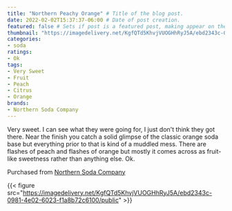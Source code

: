 ```yaml
---
title: "Northern Peachy Orange" # Title of the blog post.
date: 2022-02-02T15:37:37-06:00 # Date of post creation.
featured: false # Sets if post is a featured post, making appear on the home page side bar.
thumbnail: "https://imagedelivery.net/KgfQTd5KhvjVUOGHhRyJ5A/ebd2343c-0981-4e02-6023-f1a8b72c6100/thumb" # Sets thumbnail image appearing inside card on homepage.
categories:
- soda
ratings:
- Ok
tags:
- Very Sweet
- Fruit
- Peach
- Citrus
- Orange
brands:
- Northern Soda Company
---
```


Very sweet. I can see what they were going for, I just don't think they got there. Near the finish you catch a solid glimpse of the classic orange soda base but everything prior to that is kind of a muddled mess. There are flashes of peach and flashes of orange but mostly it comes across as fruit-like sweetness rather than anything else. Ok.

Purchased from [Northern Soda Company](https://northernsoda.com)

{{< figure src="https://imagedelivery.net/KgfQTd5KhvjVUOGHhRyJ5A/ebd2343c-0981-4e02-6023-f1a8b72c6100/public" >}}